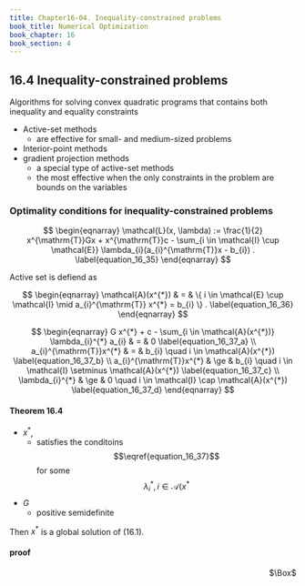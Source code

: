 ```yaml
---
title: Chapter16-04. Inequality-constrained problems
book_title: Numerical Optimization
book_chapter: 16
book_section: 4
---
```


## 16.4 Inequality-constrained problems

Algorithms for solving convex quadratic programs that contains both inequality and equality constraints

- Active-set methods
    - are effective for small- and medium-sized problems
- Interior-point methods
- gradient projection methods
    - a special type of active-set methods
    - the most effective when the only constraints in the problem are bounds on the variables


### Optimality conditions for inequality-constrained problems

$$
\begin{eqnarray}
    \mathcal{L}(x, \lambda)
    :=
    \frac{1}{2}
    x^{\mathrm{T}}Gx
    +
    x^{\mathrm{T}}c
    -
    \sum_{i \in \mathcal{I} \cup \mathcal{E}}
        \lambda_{i}(a_{i}^{\mathrm{T}}x - b_{i})
    .
    \label{equation_16_35}
\end{eqnarray}
$$

Active set is defiend as

$$
\begin{eqnarray}
    \mathcal{A}(x^{*})
    & = &
        \{
            i \in \mathcal{E} \cup \mathcal{I}
            \mid
            a_{i}^{\mathrm{T}} x^{*}
            =
            b_{i}
        \}
    .
    \label{equation_16_36}
\end{eqnarray}
$$



$$
\begin{eqnarray}
    G x^{*}
    +
    c
    -
    \sum_{i \in \mathcal{A}(x^{*})}
        \lambda_{i}^{*} a_{i}
    & = &
        0
    \label{equation_16_37_a}
    \\
    a_{i}^{\mathrm{T}}x^{*}
    & = &
        b_{i}
        \quad
        i \in \mathcal{A}(x^{*})
    \label{equation_16_37_b}
    \\
    a_{i}^{\mathrm{T}}x^{*}
    & \ge &
        b_{i}
        \quad
        i \in \mathcal{I} \setminus \mathcal{A}(x^{*})
    \label{equation_16_37_c}
    \\
    \lambda_{i}^{*}
    & \ge &
        0
        \quad
        i \in \mathcal{I} \cap \mathcal{A}(x^{*})
    \label{equation_16_37_d}
\end{eqnarray}
$$


#### Theorem 16.4
- $x^{*}$,
    - satisfies the conditoins $$\eqref{equation_16_37}$$ for some $$\lambda_{i}^{*}, i \in \mathcal{A}(x^{*}$$
- $G$
    - positive semidefinite

Then $x^{*}$ is a global solution of (16.1).

#### proof


<div class="QED" style="text-align: right">$\Box$</div>
